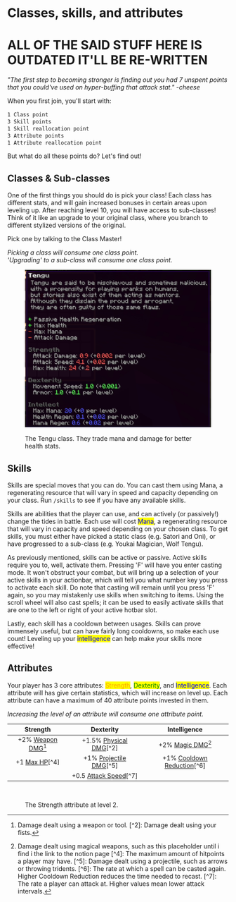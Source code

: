 # Classes, skills, and attributes

# ALL OF THE SAID STUFF HERE IS OUTDATED IT'LL BE RE-WRITTEN

_"The first step to becoming stronger is finding out you had 7 unspent points
that you could've used on hyper-buffing that attack stat." -cheese_

When you first join, you'll start with:

```
1 Class point
3 Skill points
1 Skill reallocation point
3 Attribute points
1 Attribute reallocation point
```

But what do all these points do? Let's find out!

## Classes & Sub-classes

One of the first things you should do is pick your class! Each class has
different stats, and will gain increased bonuses in certain areas upon leveling
up. After reaching level 10, you will have access to sub-classes! Think of it
like an upgrade to your original class, where you branch to different stylized
versions of the original.

Pick one by talking to the Class Master!

_Picking a class will consume one class point._ \
_'Upgrading' to a sub-class will consume one class point._

<figure><img src="/overrides/assets/tengu.png" alt=""><figcaption><p>The Tengu class. They trade mana and damage for better health stats.</p></figcaption></figure>

## Skills

Skills are special moves that you can do. You can cast them using Mana, a
regenerating resource that will vary in speed and capacity depending on your
class. Run `/skills` to see if you have any available skills.

Skills are abilities that the player can use, and can actively (or passively!)
change the tides in battle. Each use will cost
<mark style="color:blue;">Mana</mark>, a regenerating resource that will vary in
capacity and speed depending on your chosen class. To get skills, you must
either have picked a static class (e.g. Satori and Oni), or have progressed to a
sub-class (e.g. Youkai Magician, Wolf Tengu).

As previously mentioned, skills can be active or passive. Active skills require
you to, well, activate them. Pressing 'F' will have you enter casting mode. It
won't obstruct your combat, but will bring up a selection of your active skills
in your actionbar, which will tell you what number key you press to activate
each skill. Do note that casting will remain until you press 'F' again, so you
may mistakenly use skills when switching to items. Using the scroll wheel will
also cast spells; it can be used to easily activate skills that are one to the
left or right of your active hotbar slot.

Lastly, each skill has a cooldown between usages. Skills can prove immensely
useful, but can have fairly long cooldowns, so make each use count! Leveling up
your <mark style="color:blue;">intelligence</mark> can help make your skills
more effective!

## Attributes

Your player has 3 core attributes: <mark style="color:orange;">Strength</mark>,
<mark style="color:green;">Dexterity</mark>, and
<mark style="color:blue;">Intelligence</mark>. Each attribute will has give
certain statistics, which will increase on level up. Each attribute can have a
maximum of 40 attribute points invested in them.

_Increasing the level of an attribute will consume one attribute point._

|                 Strength                 |                  Dexterity                   |                   Intelligence                   |
| :--------------------------------------: | :------------------------------------------: | :----------------------------------------------: |
| +2% [Weapon DMG](#user-content-fn-1)[^1] | +1.5% [Physical DMG](#user-content-fn-2)[^2] |     +2% [Magic DMG](#user-content-fn-3)[^3]      |
|   +1 [Max HP](#user-content-fn-4)[^4]    | +1% [Projectile DMG](#user-content-fn-5)[^5] | +1% [Cooldown Reduction](#user-content-fn-6)[^6] |
|                                          | +0.5 [Attack Speed](#user-content-fn-7)[^7]  |                                                  |

<figure><img src="/overrides/assets/image (2).png" alt=""><figcaption><p>The Strength attribute at level 2.</p></figcaption></figure>

[^1]: Damage dealt using a weapon or tool. [^2]: Damage dealt using your fists.
[^3]: Damage dealt using magical weapons, such as this placeholder until i find
i the link to the notion page [^4]: The maximum amount of hitpoints a player may
have. [^5]: Damage dealt using a projectile, such as arrows or throwing
tridents. [^6]: The rate at which a spell can be casted again. Higher Cooldown
Reduction reduces the time needed to recast. [^7]: The rate a player can attack
at. Higher values mean lower attack intervals.
